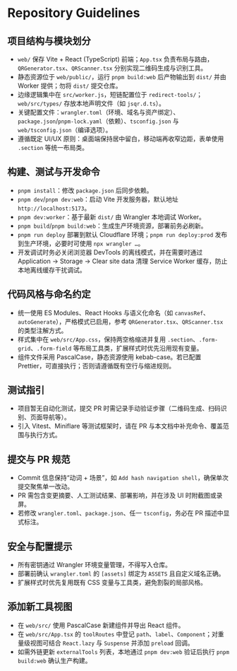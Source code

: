 # Repository Guidelines

## 项目结构与模块划分
- `web/` 保存 Vite + React (TypeScript) 前端；`App.tsx` 负责布局与路由，`QRGenerator.tsx`、`QRScanner.tsx` 分别实现二维码生成与识别工具。
- 静态资源位于 `web/public/`，运行 `pnpm build:web` 后产物输出到 `dist/` 并由 Worker 提供；勿将 `dist/` 提交仓库。
- 边缘逻辑集中在 `src/worker.js`，短链配置位于 `redirect-tools/`；`web/src/types/` 存放本地声明文件（如 `jsqr.d.ts`）。
- 关键配置文件：`wrangler.toml`（环境、域名与资产绑定）、`package.json`/`pnpm-lock.yaml`（依赖）、`tsconfig.json` 与 `web/tsconfig.json`（编译选项）。
- 遵循既定 UI/UX 原则：桌面端保持居中留白，移动端再收窄边距，表单使用 `.section` 等统一布局类。

## 构建、测试与开发命令
- `pnpm install`：修改 `package.json` 后同步依赖。
- `pnpm dev`/`pnpm dev:web`：启动 Vite 开发服务器，默认地址 `http://localhost:5173`。
- `pnpm dev:worker`：基于最新 `dist/` 由 Wrangler 本地调试 Worker。
- `pnpm build`/`pnpm build:web`：生成生产环境资源，部署前务必刷新。
- `pnpm run deploy` 部署到默认 Cloudflare 环境；`pnpm run deploy:prod` 发布到生产环境，必要时可使用 `npx wrangler …`。
- 开发调试时务必关闭浏览器 DevTools 的离线模式，并在需要时通过 Application → Storage → Clear site data 清理 Service Worker 缓存，防止本地离线缓存干扰调试。

## 代码风格与命名约定
- 统一使用 ES Modules、React Hooks 与语义化命名（如 `canvasRef`、`autoGenerate`），严格模式已启用，参考 `QRGenerator.tsx`、`QRScanner.tsx` 的类型注解方式。
- 样式集中在 `web/src/App.css`，保持两空格缩进并复用 `.section`、`.form-grid`、`.form-field` 等布局工具类，扩展样式时优先沿用现有变量。
- 组件文件采用 PascalCase，静态资源使用 kebab-case。若已配置 Prettier，可直接执行；否则请遵循既有空行与缩进规则。

## 测试指引
- 项目暂无自动化测试，提交 PR 时需记录手动验证步骤（二维码生成、扫码识别、页面导航等）。
- 引入 Vitest、Miniflare 等测试框架时，请在 PR 与本文档中补充命令、覆盖范围与执行方式。

## 提交与 PR 规范
- Commit 信息保持“动词 + 场景”，如 `Add hash navigation shell`，确保单次提交聚焦单一改动。
- PR 需包含变更摘要、人工测试结果、部署影响，并在涉及 UI 时附截图或录屏。
- 若修改 `wrangler.toml`、`package.json`、任一 `tsconfig`，务必在 PR 描述中显式标注。

## 安全与配置提示
- 所有密钥通过 Wrangler 环境变量管理，不得写入仓库。
- 部署前确认 `wrangler.toml` 的 `[assets]` 绑定为 `ASSETS` 且自定义域名正确。
- 扩展样式时优先复用既有 CSS 变量与工具类，避免割裂的局部风格。

## 添加新工具视图
- 在 `web/src/` 使用 PascalCase 新建组件并导出 React 组件。
- 在 `web/src/App.tsx` 的 `toolRoutes` 中登记 `path`、`label`、`Component`；对重量级视图可结合 `React.lazy` 与 `Suspense` 并添加 `preload` 回调。
- 如需外链更新 `externalTools` 列表，本地通过 `pnpm dev:web` 验证后执行 `pnpm build:web` 确认生产构建。
